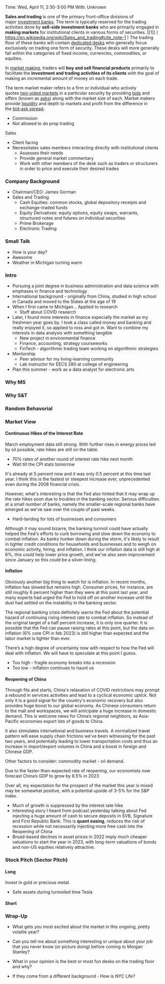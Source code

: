 Time: Wed, April 11, 2:30-3:00 PM
With: Unknown

**Sales and trading** is one of the primary front-office divisions of major [investment banks]( https://en.wikipedia.org/wiki/Investment_banking "Investment banking"). The term is typically reserved for the trading activities done by **sell-side investment banks** who are primarily engaged in **making markets** for institutional clients in various forms of securities. [[1]] ( https://en.wikipedia.org/wiki/Sales_and_trading#cite_note-1 ) The trading floor of these banks will contain [dedicated desks]( https://en.wikipedia.org/wiki/Trading_desk "Trading desk") who generally focus exclusively on trading one form of security. These desks will more generally fall within the categories of fixed income, currencies, commodities, or equities.

In [market making]( https://en.wikipedia.org/wiki/Market_maker "Market maker"), traders will **buy and sell financial products** primarily to facilitate the **investment and trading activities of its clients** with the goal of making an incremental amount of money on each trade.

The term market maker refers to a firm or individual who actively quotes [two-sided markets](https://www.investopedia.com/terms/t/two-sidedmarket.asp) in a particular security by providing [bids](https://www.investopedia.com/terms/b/bid.asp) and offers (known as [asks](https://www.investopedia.com/terms/a/ask.asp)) along with the market size of each. Market makers provide [liquidity](https://www.investopedia.com/terms/l/liquidity.asp) and depth to markets and profit from the difference in the [bid-ask spread](https://www.investopedia.com/terms/b/bid-askspread.asp).
- Commission
- Not allowed to do prop trading

Sales
- Client facing
- Necessitates sales members interacting directly with institutional clients
	- Assesses their needs
	- Provide general market commentary
	- Work with other members of the desk such as traders or structurers in order to price and execute their desired trades

### Company Background
- Chairman/CEO: James Gorman
- Sales and Trading
	- Cash Equities: common stocks, global depository receipts and exchange-traded funds
	- Equity Derivatives: equity options, equity swaps, warrants, structured notes and futures on individual securities
	- Prime Brokerage
	- Electronic Trading

### Small Talk
- How is your day?
- Awesome
- Weather in Michigan turning warm

### Intro
- Pursuing a joint degree in business administration and data science with emphases in finance and technology
- International background - originally from China, studied in high school in Canada and moved to the States at the age of 19
- When I first came to Michigan... Applied to research
	- Stuff about COVID research
- Later, I found more interests in finance especially the market as my freshmen year goes by. I took a class called money and banking and really enjoyed it, so applied to ross and got in. Want to combine my interests in data analysis with something tangible
	- New project in environmental finance
	- Finance, accounting, strategy courseworks
	- FinTech - algorithmic trading team working on algorithmic strategies
- Mentorship
	- Peer advisor for my living-learning community
	- Lab instructor for EECS 280 at college of engineering
- Plan this summer - work as a data analyst for electronic arts

### Why MS

### Why S&T

### Random Behavorial

### Market View
#### Continuous Hikes of the Interest Rate
March employment data still strong. With further rises in energy prices led by oil possible, rate hikes are still on the table.
- 70% rates of another round of interest rate hike next month
- Wait till the CPI stats tomorrow

It's already at 5 percent now and it was only 0.5 percent at this time last year. I think this is the fastest or steepest increase ever, unprecedented even during the 2008 financial crisis.

However, what's interesting is that the Fed also hinted that it may wrap up the rate hikes soon due to troubles in the banking sector. Serious difficulties at a small number of banks, namely the smaller-scale regional banks have emerged as we've saw over the couple of past weeks. 
- Hard-landing for lots of businesses and consumers

Although it may sound bizarre, the banking turmoil could have actually helped the Fed's efforts to curb borrowing and slow down the economy to combat inflation. As banks hunker down during the storm, it's likely to result in tighter credit conditions for households and businesses and to weigh on economic activity, hiring, and inflation. I think our inflation data is still high at 6%, this could help lower price growth, and we've also seen improvement since January so this could be a silver-lining.

#### Inflation
Obviously another big thing to watch for is inflation. In recent months, inflation has slowed but remains high. Consumer prices, for instance, are still roughly 6 percent higher than they were at this point last year, and many experts had urged the Fed to hold off on another increase until the dust had settled on the instability in the banking sector.

The regional banking crisis definitely warns the Fed about the potential hazard of continuing rising interest rate to combat inflation. So instead of the original target of a half percent increase, it is only one quarter. It is possible that the Fed can pause raising rates at this point, but the data on inflation (6% core CPI in feb 2023) is still higher than expected and the labor market is tighter than ever.

There’s a high degree of uncertainty now with respect to how the Fed will deal with inflation. We will have to speculate at this point I guess.
- Too high - fragile economy breaks into a recession
- Too low - inflation continues to haunt us

#### Reopening of China
Through fits and starts, China's relaxation of COVID restrictions may prompt a rebound in services activities and lead to a cyclical economic uptick. Not only it is a good signal for the country's economic recovery but also provides huge boost to our global economy. As Chinese consumers return to the mall and workspaces, we will anticipate a huge increase in domestic demand. This is welcome news for China’s regional neighbors, as Asia-Pacific economies export lots of goods to China.

It also stimulates international and business travels. A normalized travel pattern will ease supply chain frictions we've been witnessing for the past two years, and potentially leading to lower transportation costs and thus an increase in import/export volumes in China and a boost in foreign and Chinese GDP.

Other factors to consider: commodity market - oil demand.

Due to the faster-than-expected rate of reopening, our economists now forecast China’s GDP to grow by 6.5% in 2023

Over all, my expectation for the prospect of the market this year is mixed may be somewhat positive, with a potential upside of 3-5% for the S&P index.
- Much of growth is suppressed by the interest rate hike
- Interesting story I heard from podcast yesterday talking about Fed injecting a huge amount of cash to secure deposits in SVB, Signature and First Republic Bank. This is **quant easing**, reduces the risk of recession while not necessarily injecting more free cash into the Reopening of China
- Broad-based declines in asset prices in 2022 imply much cheaper valuations to start the year in 2023, with long-term valuations of bonds and non-US equities relatively attractive.

### Stock Pitch (Sector Pitch)
#### Long
Invest in gold or precious metal.
- Safe assets during turmoiled time
Tesla

#### Short

### Wrap-Up
- What gets you most excited about the market in this ongoing, pretty volatile year?
- Can you tell me about something interesting or unique about your job that you never know (or picture doing) before coming to Morgan Stanley?
- What in your opinion is the best or most fun desks on the trading floor and why?

- If they come from a different background - How is NYC Life?